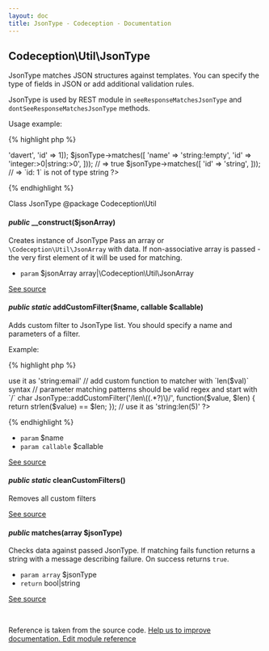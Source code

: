 ```yaml
---
layout: doc
title: JsonType - Codeception - Documentation
---
```



## Codeception\Util\JsonType



JsonType matches JSON structures against templates.
You can specify the type of fields in JSON or add additional validation rules.

JsonType is used by REST module in `seeResponseMatchesJsonType` and `dontSeeResponseMatchesJsonType` methods.

Usage example:

{% highlight php %}

<?php
$jsonType = new JsonType(['name' => 'davert', 'id' => 1]);
$jsonType->matches([
  'name' => 'string:!empty',
  'id' => 'integer:>0|string:>0',
])); // => true

$jsonType->matches([
  'id' => 'string',
])); // => `id: 1` is not of type string
?>

{% endhighlight %}

Class JsonType
@package Codeception\Util


#### *public* __construct($jsonArray) 

Creates instance of JsonType
Pass an array or `\Codeception\Util\JsonArray` with data.
If non-associative array is passed - the very first element of it will be used for matching.

 * `param` $jsonArray array|\Codeception\Util\JsonArray

[See source](https://github.com/Codeception/Codeception/blob/2.1/src/Codeception/Util/JsonType.php#L42)

#### *public static* addCustomFilter($name, callable $callable) 

Adds custom filter to JsonType list.
You should specify a name and parameters of a filter.

Example:

{% highlight php %}

<?php
JsonType::addCustomFilter('email', function($value) {
    return strpos(' * `',`  $value) !== false;
});
// => use it as 'string:email'


// add custom function to matcher with `len($val)` syntax
// parameter matching patterns should be valid regex and start with `/` char
JsonType::addCustomFilter('/len\((.*?)\)/', function($value, $len) {
  return strlen($value) == $len;
});
// use it as 'string:len(5)'
?>

{% endhighlight %}

 * `param` $name
 * `param callable` $callable

[See source](https://github.com/Codeception/Codeception/blob/2.1/src/Codeception/Util/JsonType.php#L76)

#### *public static* cleanCustomFilters() 

Removes all custom filters

[See source](https://github.com/Codeception/Codeception/blob/2.1/src/Codeception/Util/JsonType.php#L84)

#### *public* matches(array $jsonType) 

Checks data against passed JsonType.
If matching fails function returns a string with a message describing failure.
On success returns `true`.

 * `param array` $jsonType
 * `return`  bool|string

[See source](https://github.com/Codeception/Codeception/blob/2.1/src/Codeception/Util/JsonType.php#L97)

<p>&nbsp;</p><div class="alert alert-warning">Reference is taken from the source code. <a href="https://github.com/Codeception/Codeception/blob/2.1/src/Codeception/Util/JsonType.php">Help us to improve documentation. Edit module reference</a></div>
